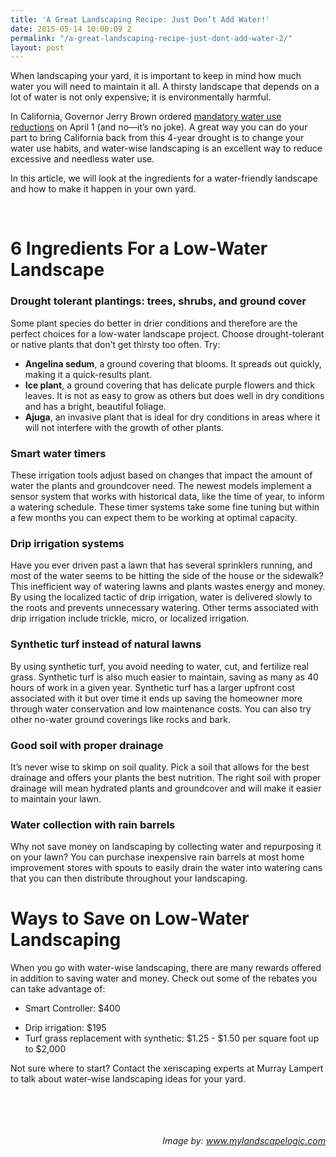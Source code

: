 ```yaml
---
title: 'A Great Landscaping Recipe: Just Don’t Add Water!'
date: 2015-05-14 10:00:09 Z
permalink: "/a-great-landscaping-recipe-just-dont-add-water-2/"
layout: post
---
```


When landscaping your yard, it is important to keep in mind how much water you will need to maintain it all. A thirsty landscape that depends on a lot of water is not only expensive; it is environmentally harmful.

In California, Governor Jerry Brown ordered <a href="http://gov.ca.gov/docs/4.1.15_Executive_Order.pdf">mandatory water use reductions</a> on April 1 (and no—it’s no joke). A great way you can do your part to bring California back from this 4-year drought is to change your water use habits, and water-wise landscaping is an excellent way to reduce excessive and needless water use.

In this article, we will look at the ingredients for a water-friendly landscape and how to make it happen in your own yard.

&nbsp;
<h1>6 Ingredients For a Low-Water Landscape</h1>
<h3>Drought tolerant plantings: trees, shrubs, and ground cover</h3>

Some plant species do better in drier conditions and therefore are the perfect choices for a low-water landscape project. Choose drought-tolerant or native plants that don’t get thirsty too often. Try:
<ul>
	<li><b>Angelina sedum</b>, a ground covering that blooms. It spreads out quickly, making it a quick-results plant.</li>
	<li><b>Ice plant</b>, a ground covering that has delicate purple flowers and thick leaves. It is not as easy to grow as others but does well in dry conditions and has a bright, beautiful foliage.</li>
	<li><b>Ajuga</b>, an invasive plant that is ideal for dry conditions in areas where it will not interfere with the growth of other plants.</li>
</ul>
<h3>Smart water timers</h3>
These irrigation tools adjust based on changes that impact the amount of water the plants and groundcover need. The newest models implement a sensor system that works with historical data, like the time of year, to inform a watering schedule. These timer systems take some fine tuning but within a few months you can expect them to be working at optimal capacity.
<h3>Drip irrigation systems</h3>
Have you ever driven past a lawn that has several sprinklers running, and most of the water seems to be hitting the side of the house or the sidewalk? This inefficient way of watering lawns and plants wastes energy and money. By using the localized tactic of drip irrigation, water is delivered slowly to the roots and prevents unnecessary watering. Other terms associated with drip irrigation include trickle, micro, or localized irrigation.
<h3>Synthetic turf instead of natural lawns</h3>
By using synthetic turf, you avoid needing to water, cut, and fertilize real grass. Synthetic turf is also much easier to maintain, saving as many as 40 hours of work in a given year. Synthetic turf has a larger upfront cost associated with it but over time it ends up saving the homeowner more through water conservation and low maintenance costs. You can also try other no-water ground coverings like rocks and bark.
<h3>Good soil with proper drainage</h3>
It’s never wise to skimp on soil quality. Pick a soil that allows for the best drainage and offers your plants the best nutrition. The right soil with proper drainage will mean hydrated plants and groundcover and will make it easier to maintain your lawn.
<h3>Water collection with rain barrels</h3>
Why not save money on landscaping by collecting water and repurposing it on your lawn? You can purchase inexpensive rain barrels at most home improvement stores with spouts to easily drain the water into watering cans that you can then distribute throughout your landscaping.
<h1></h1>
<h1>Ways to Save on Low-Water Landscaping</h1>
When you go with water-wise landscaping, there are many rewards offered in addition to saving water and money. Check out some of the rebates you can take advantage of:
<ul>
	<li>Smart Controller: $400</li>
</ul>
<ul>
	<li>Drip irrigation: $195</li>
	<li>Turf grass replacement with synthetic: $1.25 - $1.50 per square foot up to $2,000</li>
</ul>
Not sure where to start? Contact the xeriscaping experts at Murray Lampert to talk about water-wise landscaping ideas for your yard.

&nbsp;

&nbsp;
<h6 style="text-align: right;"><em>Image by: <a href="http://www.mylandscapelogic.com/">www.mylandscapelogic.com</a></em></h6>
